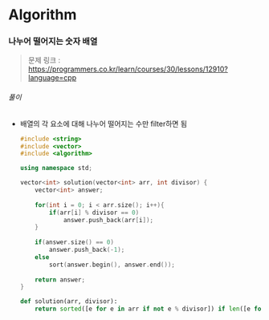 # Algorithm

### 나누어 떨어지는 숫자 배열

> 문제 링크 : https://programmers.co.kr/learn/courses/30/lessons/12910?language=cpp



###### 풀이

* 배열의 각 요소에 대해 나누어 떨어지는 수만 filter하면 됨

  ```c++
  #include <string>
  #include <vector>
  #include <algorithm>
  
  using namespace std;
  
  vector<int> solution(vector<int> arr, int divisor) {
      vector<int> answer;
      
      for(int i = 0; i < arr.size(); i++){
          if(arr[i] % divisor == 0)
              answer.push_back(arr[i]);
      }
      
      if(answer.size() == 0)
          answer.push_back(-1);
      else
          sort(answer.begin(), answer.end());
      
      return answer;
  }
  ```

  
  
  ```python
  def solution(arr, divisor):
      return sorted([e for e in arr if not e % divisor]) if len([e for e in arr if not e % divisor]) else [-1]
  ```
  
  